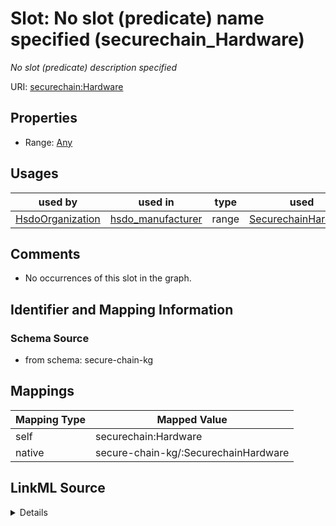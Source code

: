

# Slot: No slot (predicate) name specified (securechain_Hardware)


_No slot (predicate) description specified_





URI: [securechain:Hardware](https://w3id.org/secure-chain/Hardware)



<!-- no inheritance hierarchy -->








## Properties

* Range: [Any](../classes/Any.md)

## Usages

| used by | used in | type | used |
| ---  | --- | --- | --- |
| [HsdoOrganization](../classes/HsdoOrganization.md) | [hsdo_manufacturer](../slots/hsdo_manufacturer.md) | range | [SecurechainHardware](../classes/SecurechainHardware.md) |






## Comments

* No occurrences of this slot in the graph.

## Identifier and Mapping Information







### Schema Source


* from schema: secure-chain-kg




## Mappings

| Mapping Type | Mapped Value |
| ---  | ---  |
| self | securechain:Hardware |
| native | secure-chain-kg/:SecurechainHardware |




## LinkML Source

<details>
```yaml
name: securechain_Hardware
description: No slot (predicate) description specified
title: No slot (predicate) name specified
comments:
- No occurrences of this slot in the graph.
from_schema: secure-chain-kg
rank: 1000
slot_uri: securechain:Hardware
alias: securechain_Hardware
range: Any

```
</details>